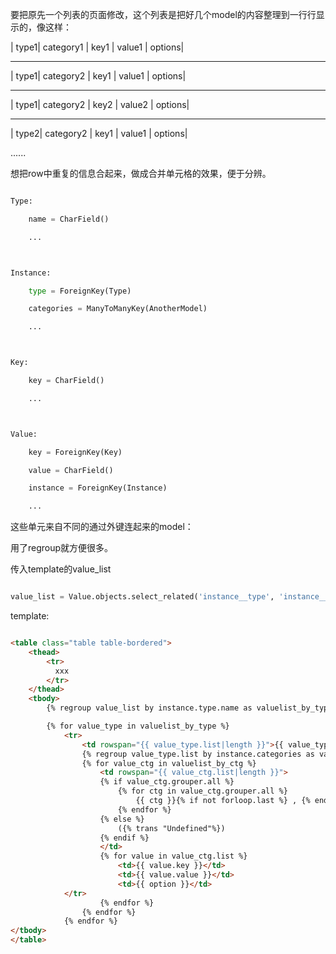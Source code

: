 要把原先一个列表的页面修改，这个列表是把好几个model的内容整理到一行行显示的，像这样：



| type1| category1 | key1 | value1 | options|

----------------------------------------------

| type1| category2 | key1 | value1 | options|

----------------------------------------------

| type1| category2 | key2 | value2 | options|

----------------------------------------------

| type2| category2 | key1 | value1 | options|

......



想把row中重复的信息合起来，做成合并单元格的效果，便于分辨。

```python

Type:

    name = CharField()

    ...



Instance:

    type = ForeignKey(Type)

    categories = ManyToManyKey(AnotherModel)

    ...



Key:

    key = CharField()

    ...



Value:

    key = ForeignKey(Key)

    value = CharField()

    instance = ForeignKey(Instance)

    ...
```


这些单元来自不同的通过外键连起来的model：

用了regroup就方便很多。

传入template的value_list

```python

value_list = Value.objects.select_related('instance__type', 'instance__categories').order_by('instance__type', 'instance__categories')

```


template:

```html

<table class="table table-bordered">
    <thead>
        <tr>
          xxx
        </tr>
    </thead>
    <tbody>
        {% regroup value_list by instance.type.name as valuelist_by_type %}

        {% for value_type in valuelist_by_type %}
            <tr>
                <td rowspan="{{ value_type.list|length }}">{{ value_type.grouper }}</td>
                {% regroup value_type.list by instance.categories as valuelist_by_ctg %}
                {% for value_ctg in valuelist_by_ctg %}
                    <td rowspan="{{ value_ctg.list|length }}">
                    {% if value_ctg.grouper.all %}
                        {% for ctg in value_ctg.grouper.all %}
                            {{ ctg }}{% if not forloop.last %} , {% endif %}
                        {% endfor %}
                    {% else %}
                        ({% trans "Undefined"%})
                    {% endif %}
                    </td>
                    {% for value in value_ctg.list %}
                        <td>{{ value.key }}</td>
                        <td>{{ value.value }}</td>
                        <td>{{ option }}</td>
            </tr>
                    {% endfor %}
                {% endfor %}
            {% endfor %}
</tbody>
</table>

```

